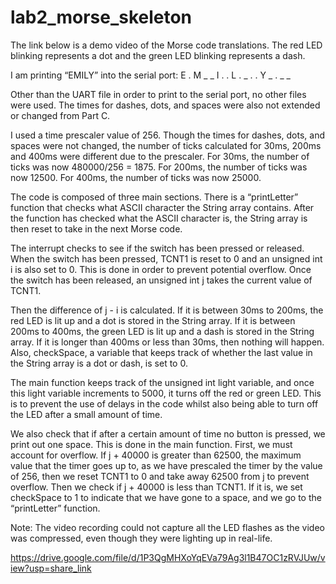 # lab2_morse_skeleton

The link below is a demo video of the Morse code translations. The red LED blinking represents a dot and the green LED blinking represents a dash. 

I am printing “EMILY” into the serial port:
E	.
M	_ _
I	. .
L	. _ . .
Y	_ . _ _

Other than the UART file in order to print to the serial port, no other files were used. The times for dashes, dots, and spaces were also not extended or changed from Part C. 

I used a time prescaler value of 256. Though the times for dashes, dots, and spaces were not changed, the number of ticks calculated for 30ms, 200ms and 400ms were different due to the prescaler. For 30ms, the number of ticks was now 480000/256 = 1875. For 200ms, the number of ticks was now 12500. For 400ms, the number of ticks was now 25000. 

The code is composed of three main sections. There is a “printLetter” function that checks what ASCII character the String array contains. After the function has checked what the ASCII character is, the String array is then reset to take in the next Morse code.

The interrupt checks to see if the switch has been pressed or released. When the switch has been pressed, TCNT1 is reset to 0 and an unsigned int i is also set to 0. This is done in order to prevent potential overflow. Once the switch has been released, an unsigned int j takes the current value of TCNT1. 

Then the difference of j - i is calculated. If it is between 30ms to 200ms, the red LED is lit up and a dot is stored in the String array. If it is between 200ms to 400ms, the green LED is lit up and a dash is stored in the String array. If it is longer than 400ms or less than 30ms, then nothing will happen. Also, checkSpace, a variable that keeps track of whether the last value in the String array is a dot or dash, is set to 0. 

The main function keeps track of the unsigned int light variable, and once this light variable increments to 5000, it turns off the red or green LED. This is to prevent the use of delays in the code whilst also being able to turn off the LED after a small amount of time.

We also check that if after a certain amount of time no button is pressed, we print out one space. This is done in the main function. First, we must account for overflow. If j + 40000 is greater than 62500, the maximum value that the timer goes up to, as we have prescaled the timer by the value of 256, then we reset TCNT1 to 0 and take away 62500 from j to prevent overflow. Then we check if j + 40000 is less than TCNT1. If it is, we set checkSpace to 1 to indicate that we have gone to a space, and we go to the “printLetter” function.

Note: The video recording could not capture all the LED flashes as the video was compressed, even though they were lighting up in real-life.

https://drive.google.com/file/d/1P3QgMHXoYqEVa79Ag3l1B47OC1zRVJUw/view?usp=share_link 
